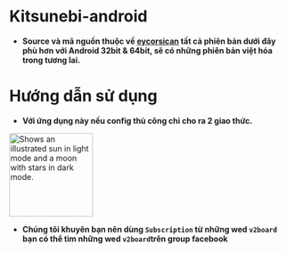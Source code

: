 # Kitsunebi-android
* **Source và mã nguồn thuộc về [eycorsican](https://github.com/eycorsican) tất cả phiên bản dưới đây phù hơn với Android 32bit & 64bit, sẽ có những phiên bản việt hóa trong tương lai.**
# Hướng dẫn sử dụng 
* **Với ứng dụng này nếu config thủ công chỉ cho ra 2 giao thức.**
<picture>
  <source media="(prefers-color-scheme: dark)" srcset="https://raw.githubusercontent.com/pwgithubConettickpip2022/images.gift/main/kitsunebi_confix.jpg">
  <source media="(prefers-color-scheme: light)" srcset="https://raw.githubusercontent.com/pwgithubConettickpip2022/images.gift/main/kitsunebi_confix.jpg">
  <img alt="Shows an illustrated sun in light mode and a moon with stars in dark mode." src="https://raw.githubusercontent.com/pwgithubConettickpip2022/images.gift/main/kitsunebi_confix.jpg width="150" height="150">
</picture>

* **Chúng tôi khuyên bạn nên dùng `Subscription` từ những wed `v2board` bạn có thể tìm những wed `v2board`trên group facebook**




